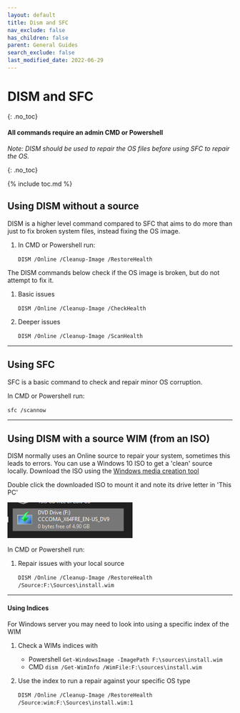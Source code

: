 ```yaml
---
layout: default
title: Dism and SFC
nav_exclude: false
has_children: false
parent: General Guides
search_exclude: false
last_modified_date: 2022-06-29
---
```


# DISM and SFC

{: .no_toc}

#### **All commands require an admin CMD or Powershell**
*Note: DISM should be used to repair the OS files before using SFC to repair the OS.*

{: .no_toc}

{% include toc.md %}

## Using DISM without a source
DISM is a higher level command compared to SFC that aims to do more than just to fix broken system files, instead fixing the OS image.

1. In CMD or Powershell run: 

	`DISM /Online /Cleanup-Image /RestoreHealth`

The DISM commands below check if the OS image is broken, but do not attempt to fix it.

1. Basic issues

	`DISM /Online /Cleanup-Image /CheckHealth`

2. Deeper issues

	`DISM /Online /Cleanup-Image /ScanHealth`


---
## Using SFC
SFC is a basic command to check and repair minor OS corruption.

In CMD or Powershell run:

`sfc /scannow`

---
## Using DISM with a source WIM (from an ISO)

DISM normally uses an Online source to repair your system, sometimes this leads to errors. You can use a Windows 10 ISO to get a 'clean' source locally. Download the ISO using the [Windows media creation tool](https://www.microsoft.com/en-us/software-download/windows10)

Double click the downloaded ISO to mount it and note its drive letter in 'This PC'

![iso image](/assets/dism-sfc/iso.png)

In CMD or Powershell run:

1. Repair issues with your local source
	
    `DISM /Online /Cleanup-Image /RestoreHealth /Source:F:\Sources\install.wim`

---
#### Using Indices
For Windows server you may need to look into using a specific index of the WIM

1. Check a WIMs indices with
	* Powershell `Get-WindowsImage -ImagePath F:\sources\install.wim`
    * CMD `dism /Get-WimInfo /WimFile:F:\sources\install.wim`

2. Use the index to run a repair against your specific OS type

   `DISM /Online /Cleanup-Image /RestoreHealth /Source:wim:F:\Sources\install.wim:1`
